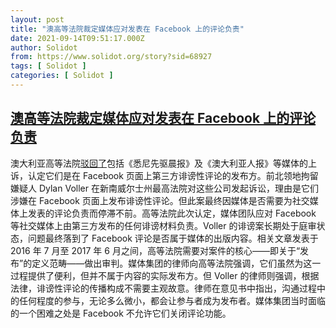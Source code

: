 ```yaml
---
layout: post
title: "澳高等法院裁定媒体应对发表在 Facebook 上的评论负责"
date: 2021-09-14T09:51:17.000Z
author: Solidot
from: https://www.solidot.org/story?sid=68927
tags: [ Solidot ]
categories: [ Solidot ]
---
```

<!--1631613077000-->
[澳高等法院裁定媒体应对发表在 Facebook 上的评论负责](https://www.solidot.org/story?sid=68927)
------

<div>
澳大利亚高等法院<a href="https://www.abc.net.au/news/2021-09-08/high-court-rules-on-media-responsibility-over-facebook-comments/100442626">驳回了</a>包括《悉尼先驱晨报》及《澳大利亚人报》等媒体的上诉，认定它们是在 Facebook 页面上第三方诽谤性评论的发布方。前北领地拘留嫌疑人 Dylan Voller 在新南威尔士州最高法院对这些公司发起诉讼，理由是它们涉嫌在 Facebook 页面上发布诽谤性评论。但此案最终因媒体是否需要为社交媒体上发表的评论负责而停滞不前。高等法院此次认定，媒体团队应对 Facebook 等社交媒体上由第三方发布的任何诽谤材料负责。Voller 的诽谤案长期处于庭审状态，问题最终落到了 Facebook 评论是否属于媒体的出版内容。相关文章发表于 2016 年 7 月至 2017 年 6 月之间，高等法院需要对案件的核心——即关于“发布”的定义范畴——做出审判。媒体集团的律师向高等法院强调，它们虽然为这一过程提供了便利，但并不属于内容的实际发布方。但 Voller 的律师则强调，根据法律，诽谤性评论的传播构成不需要主观故意。律师在意见书中指出，沟通过程中的任何程度的参与，无论多么微小，都会让参与者成为发布者。媒体集团当时面临的一个困难之处是 Facebook 不允许它们关闭评论功能。
</div>
